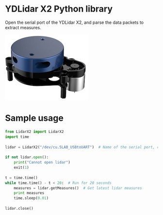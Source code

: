 # YDLidar X2 Python library
Open the serial port of the YDLidar X2, and parse the data packets to extract measures.

![](lidarX2.jpg)

# Sample usage
```python
from LidarX2 import LidarX2
import time

lidar = LidarX2("/dev/cu.SLAB_USBtoUART")  # Name of the serial port, can be /dev/tty*, COM*, etc.

if not lidar.open():
    print("Cannot open lidar")
    exit(1)

t = time.time()
while time.time() - t < 20:  # Run for 20 seconds
    measures = lidar.getMeasures()  # Get latest lidar measures
    print measures
    time.sleep(0.01)

lidar.close()
```